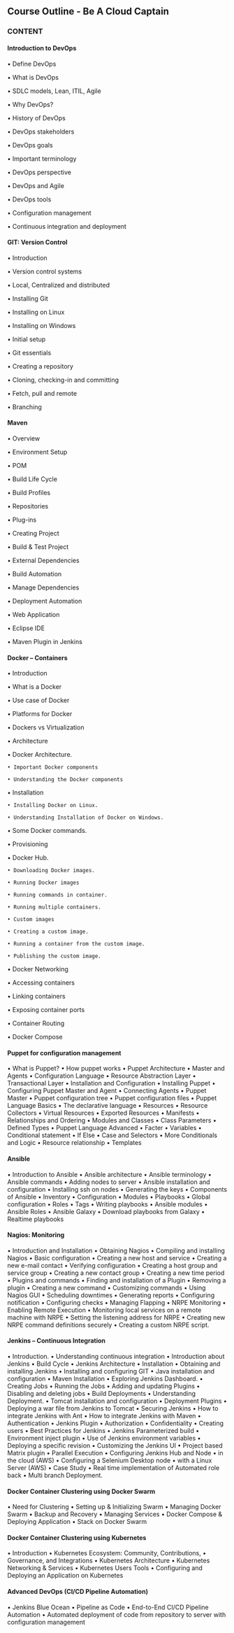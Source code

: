 ## Course Outline - Be A Cloud Captain 


### CONTENT

#### Introduction to DevOps

• Define DevOps

• What is DevOps

• SDLC models, Lean, ITIL, Agile

• Why DevOps?

• History of DevOps

• DevOps stakeholders

• DevOps goals

• Important terminology

• DevOps perspective

• DevOps and Agile

• DevOps tools

• Configuration management

• Continuous integration and deployment

#### GIT: Version Control

• Introduction

• Version control systems

• Local, Centralized and distributed

• Installing Git

• Installing on Linux

• Installing on Windows

• Initial setup

• Git essentials

• Creating a repository

• Cloning, checking-in and committing

• Fetch, pull and remote

• Branching

#### Maven

• Overview

• Environment Setup

• POM

• Build Life Cycle

• Build Profiles

• Repositories

• Plug-ins

• Creating Project

• Build & Test Project

• External Dependencies

• Build Automation

• Manage Dependencies

• Deployment Automation

• Web Application

• Eclipse IDE

• Maven Plugin in Jenkins

#### Docker – Containers

• Introduction

• What is a Docker

• Use case of Docker

• Platforms for Docker

• Dockers vs Virtualization

• Architecture

• Docker Architecture.

    • Important Docker components
    
    • Understanding the Docker components
  
• Installation

    • Installing Docker on Linux.
    
    • Understanding Installation of Docker on Windows.
  
• Some Docker commands.

• Provisioning

• Docker Hub.

    • Downloading Docker images.
    
    • Running Docker images
    
    • Running commands in container.
    
    • Running multiple containers.
    
    • Custom images
    
    • Creating a custom image.
    
    • Running a container from the custom image.
    
    • Publishing the custom image.
  
• Docker Networking

• Accessing containers

• Linking containers

• Exposing container ports

• Container Routing

• Docker Compose

#### Puppet for configuration management

• What is Puppet?
• How puppet works
• Puppet Architecture
• Master and Agents
• Configuration Language
• Resource Abstraction Layer
• Transactional Layer
• Installation and Configuration
• Installing Puppet
• Configuring Puppet Master and Agent
• Connecting Agents
• Puppet Master
• Puppet configuration tree
• Puppet configuration files
• Puppet Language Basics
• The declarative language
• Resources
• Resource Collectors
• Virtual Resources
• Exported Resources
• Manifests
• Relationships and Ordering
• Modules and Classes
• Class Parameters
• Defined Types
• Puppet Language Advanced
• Facter
• Variables
• Conditional statement
• If Else
• Case and Selectors
• More Conditionals and Logic
• Resource relationship
• Templates

#### Ansible

• Introduction to Ansible
• Ansible architecture
• Ansible terminology
• Ansible commands
• Adding nodes to server
• Ansible installation and configuration
• Installing ssh on nodes
• Generating the keys
• Components of Ansible
• Inventory
• Configuration
• Modules
• Playbooks
• Global configuration
• Roles
• Tags
• Writing playbooks
• Ansible modules
• Ansible Roles
• Ansible Galaxy
• Download playbooks from Galaxy
• Realtime playbooks

#### Nagios: Monitoring

• Introduction and Installation
• Obtaining Nagios
• Compiling and installing Nagios
• Basic configuration
• Creating a new host and service
• Creating a new e-mail contact
• Verifying configuration
• Creating a host group and service group
• Creating a new contact group
• Creating a new time period
• Plugins and commands
• Finding and installation of a Plugin
• Removing a plugin
• Creating a new command
• Customizing commands
• Using Nagios GUI
• Scheduling downtimes
• Generating reports
• Configuring notification
• Configuring checks
• Managing Flapping
• NRPE Monitoring
• Enabling Remote Execution
• Monitoring local services on a remote machine with NRPE
• Setting the listening address for NRPE
• Creating new NRPE command definitions securely
• Creating a custom NRPE script.


#### Jenkins – Continuous Integration

• Introduction.
• Understanding continuous integration
• Introduction about Jenkins
• Build Cycle
• Jenkins Architecture
• Installation
• Obtaining and installing Jenkins
• Installing and configuring GIT
• Java installation and configuration
• Maven Installation
• Exploring Jenkins Dashboard.
• Creating Jobs
• Running the Jobs
• Adding and updating Plugins
• Disabling and deleting jobs
• Build Deployments
• Understanding Deployment.
• Tomcat installation and configuration
• Deployment Plugins
• Deploying a war file from Jenkins to Tomcat
• Securing Jenkins
• How to integrate Jenkins with Ant
• How to integrate Jenkins with Maven
• Authentication
• Jenkins Plugin
• Authorization
• Confidentiality
• Creating users
• Best Practices for Jenkins
• Jenkins Parameterized build
• Environment inject plugin
• Use of Jenkins environment variables
• Deploying a specific revision
• Customizing the Jenkins UI
• Project based Matrix plugin
• Parallel Execution
• Configuring Jenkins Hub and Node
• in the cloud (AWS)
• Configuring a Selenium Desktop node
• with a Linux Server (AWS)
• Case Study
• Real time implementation of Automated role back
• Multi branch Deployment.

#### Docker Container Clustering using Docker Swarm

• Need for Clustering
• Setting up & Initializing Swarm
• Managing Docker Swarm
• Backup and Recovery
• Managing Services
• Docker Compose & Deploying Application
• Stack on Docker Swarm

#### Docker Container Clustering using Kubernetes

• Introduction
• Kubernetes Ecosystem: Community, Contributions,
• Governance, and Integrations
• Kubernetes Architecture
• Kubernetes Networking & Services
• Kubernetes Users Tools
• Configuring and Deploying an Application on Kubernetes

#### Advanced DevOps (CI/CD Pipeline Automation)

• Jenkins Blue Ocean
• Pipeline as Code
• End-to-End CI/CD Pipeline Automation
• Automated deployment of code from repository to server with configuration
management
